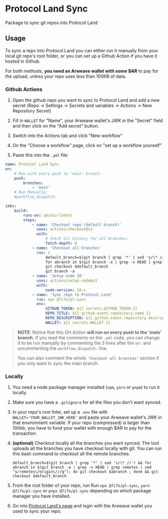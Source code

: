 # Protocol Land Sync

Package to sync git repos into Protocol Land

## Usage

To sync a repo into Protocol Land you can either run it manually from your local git repo's root folder, or you can set up a Github Action if you have it hosted in Github.

For both methods, **you need an Arweave wallet with some $AR** to pay for the upload, unless your repo uses less than 100KB of data.

### Github Actions

1. Open the github repo you want to sync to Protocol Land and add a new secret
   (Repo -> Settings -> Secrets and variables -> Actions -> New Repository Secret)

2. Fill in `WALLET` for "Name", your Arweave wallet's JWK in the "Secret" field and then click on the "Add secret" button.

3. Switch into the Actions tab and click "New workflow"

4. On the "Choose a workflow" page, click on "set up a workflow yourself"

5. Paste this into the `.yml` file:

```yaml
name: Protocol Land Sync
on:
    # Run with every push to 'main' branch:
    push:
        branches:
            - 'main'
    # Run Manually:
    #workflow_dispatch:

jobs:
    build:
        runs-on: ubuntu-latest
        steps:
            - name: 'Checkout repo (default branch)'
              uses: actions/checkout@v3
              with:
                  # fetch all history for all branches:
                  fetch-depth: 0
            - name: 'Checkout all branches'
              run: |
                  default_branch=$(git branch | grep '*' | sed 's/\* //')
                  for abranch in $(git branch -a | grep -v HEAD | grep remotes | sed "s/remotes\/origin\///g"); do git checkout $abranch ; done
                  git checkout $default_branch
                  git branch -a
            - name: 'Setup node 18'
              uses: actions/setup-node@v3
              with:
                  node-version: 18.x
            - name: 'Sync repo to Protocol Land'
              run: npx @7i7o/pl-sync
              env:
                  GITHUB_TOKEN: ${{ secrets.GITHUB_TOKEN }}
                  REPO_TITLE: ${{ github.event.repository.name }}
                  REPO_DESCRIPTION: ${{ github.event.repository.description }}
                  WALLET: ${{ secrets.WALLET }}
```

> **NOTE**: Notice that this GH Action **will run on every push to the 'main' branch**.
> If you read the comments on the `.yml` code, you can change it to be run manually by commenting the 3 lines after the `on:` and uncommenting the `workflow_dispatch:` line.
>
> You can also comment the whole `'Checkout all branches'` section if you only want to sync the main branch.

### Locally

1. You need a node package manager installed (`npm`, `yarn` or `pnpm`) to run it locally.

2. Make sure you have a `.gitignore` for all the files you don't want synced.

3. In your repo's root foler, set up a `.env` file with `WALLET='YOUR_WALLET_JWK_HERE'` and paste your Arweave wallet's JWK in that environment variable. If your repo (compressed) is larger than 100kb, you have to fund your wallet with enough $AR to pay for the transaction.

4. **(optional)** Checkout locally all the branches you want synced. The tool uploads all the branches you have checkout locally with git.
   You can run this bash command to checkout all the remote branches:

    `default_branch=$(git branch | grep '*' | sed 's/\* //') && for abranch in $(git branch -a | grep -v HEAD | grep remotes | sed "s/remotes\/origin\///g"); do git checkout $abranch ; done && git checkout $default_branch`

5. From the root folder of your repo, run Run `npx @7i7o/pl-sync`, `yarn @7i7o/pl-sync` or `pnpx @7i7o/pl-sync` depending on which package manager you have installed.

6. Go into [Protocol Land's page](https://protocol-land.vercel.app/) and login with the Arweave wallet you used to sync your repo.

